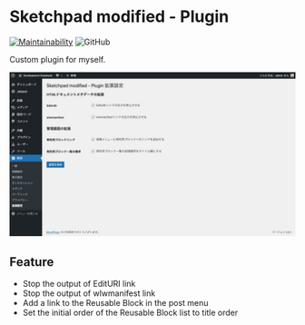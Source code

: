 # Sketchpad modified - Plugin

[![Maintainability](https://api.codeclimate.com/v1/badges/ff486dcc2730c5cf9645/maintainability)](https://codeclimate.com/github/Angelmaneuver/sketchpad-modified-plugin/maintainability) ![GitHub](https://img.shields.io/github/license/angelmaneuver/sketchpad-modified-plugin)

Custom plugin for myself.

![Screen Shot](resource/readme/screenshot.jpg)

## Feature
 - Stop the output of EditURI link
 - Stop the output of wlwmanifest link
 - Add a link to the Reusable Block in the post menu
 - Set the initial order of the Reusable Block list to title order
